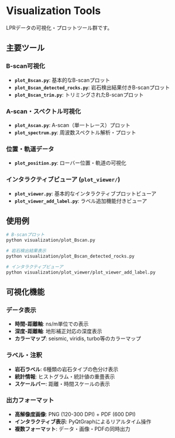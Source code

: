 # Visualization Tools

LPRデータの可視化・プロットツール群です。

## 主要ツール

### B-scan可視化
- **`plot_Bscan.py`**: 基本的なB-scanプロット
- **`plot_Bscan_detected_rocks.py`**: 岩石検出結果付きB-scanプロット
- **`plot_Bscan_trim.py`**: トリミングされたB-scanプロット

### A-scan・スペクトル可視化
- **`plot_Ascan.py`**: A-scan（単一トレース）プロット
- **`plot_spectrum.py`**: 周波数スペクトル解析・プロット

### 位置・軌道データ
- **`plot_position.py`**: ローバー位置・軌道の可視化

### インタラクティブビューア (`plot_viewer/`)
- **`plot_viewer.py`**: 基本的なインタラクティブプロットビューア
- **`plot_viewer_add_label.py`**: ラベル追加機能付きビューア

## 使用例

```bash
# B-scanプロット
python visualization/plot_Bscan.py

# 岩石検出結果表示
python visualization/plot_Bscan_detected_rocks.py

# インタラクティブビューア
python visualization/plot_viewer/plot_viewer_add_label.py
```

## 可視化機能

### データ表示
- **時間-距離軸**: ns/m単位での表示
- **深度-距離軸**: 地形補正対応の深度表示
- **カラーマップ**: seismic, viridis, turbo等のカラーマップ

### ラベル・注釈
- **岩石ラベル**: 6種類の岩石タイプの色分け表示
- **統計情報**: ヒストグラム・統計値の重畳表示
- **スケールバー**: 距離・時間スケールの表示

### 出力フォーマット
- **高解像度画像**: PNG (120-300 DPI) + PDF (600 DPI)
- **インタラクティブ表示**: PyQtGraphによるリアルタイム操作
- **複数フォーマット**: データ・画像・PDFの同時出力